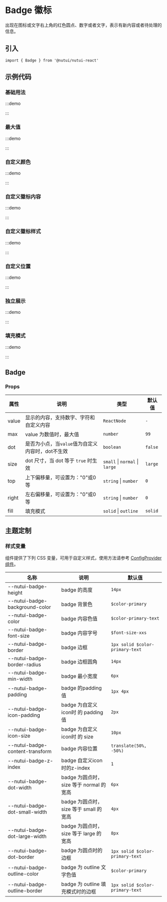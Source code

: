 # Badge 徽标

出现在图标或文字右上角的红色圆点、数字或者文字，表示有新内容或者待处理的信息。

## 引入

```tsx
import { Badge } from '@nutui/nutui-react'
```

## 示例代码

### 基础用法

:::demo

<CodeBlock src='h5/demo1.tsx'></CodeBlock>

:::

### 最大值

:::demo

<CodeBlock src='h5/demo2.tsx'></CodeBlock>

:::

### 自定义颜色

:::demo

<CodeBlock src='h5/demo3.tsx'></CodeBlock>

:::

### 自定义徽标内容

:::demo

<CodeBlock src='h5/demo4.tsx'></CodeBlock>

:::

### 自定义徽标样式

:::demo

<CodeBlock src='h5/demo5.tsx'></CodeBlock>

:::

### 自定义位置

:::demo

<CodeBlock src='h5/demo6.tsx'></CodeBlock>

:::

### 独立展示

:::demo

<CodeBlock src='h5/demo7.tsx'></CodeBlock>

:::

### 填充模式

:::demo

<CodeBlock src='h5/demo8.tsx'></CodeBlock>

:::

## Badge

### Props

| 属性 | 说明 | 类型 | 默认值 |
| --- | --- | --- | --- |
| value | 显示的内容，支持数字、字符和自定义内容 | `ReactNode` | `-` |
| max | value 为数值时，最大值 | `number` | `99` |
| dot | 是否为小点，当`value`值为自定义内容时，dot不生效 | `boolean` | `false` |
| size | dot 尺寸，当 dot 等于 `true` 时生效 | `small` \| `normal` \| `large` | `large` |
| top | 上下偏移量，可设置为："0"或0 等 | `string` \| `number` | `0` |
| right | 左右偏移量，可设置为："0"或0 等 | `string` \| `number` | `0` |
| fill | 填充模式 | `solid` \| `outline` | `solid` |

## 主题定制

### 样式变量

组件提供了下列 CSS 变量，可用于自定义样式，使用方法请参考 [ConfigProvider 组件](#/zh-CN/component/configprovider)。

| 名称 | 说明 | 默认值 |
| --- | --- | --- |
| \--nutui-badge-height | badge 的高度 | `14px` |
| \--nutui-badge-background-color | badge 背景色 | `$color-primary` |
| \--nutui-badge-color | badge 内容色值 | `$color-primary-text` |
| \--nutui-badge-font-size | badge 内容字号 | `$font-size-xxs` |
| \--nutui-badge-border | badge 边框 | `1px solid $color-primary-text` |
| \--nutui-badge-border-radius | badge 边框圆角 | `14px` |
| \--nutui-badge-min-width | badge 最小宽度 | `6px` |
| \--nutui-badge-padding | badge 的padding值 | `1px 4px` |
| \--nutui-badge-icon-padding | badge 为自定义icon时 的 padding值 | `2px` |
| \--nutui-badge-icon-size | badge 为自定义icon时 的 size | `10px` |
| \--nutui-badge-content-transform | badge 内容位置 | `translate(50%, -50%)` |
| \--nutui-badge-z-index | badge 自定义icon时的z-index | `1` |
| \--nutui-badge-dot-width | badge 为圆点时，size 等于 normal 的宽高 | `6px` |
| \--nutui-badge-dot-small-width | badge 为圆点时，size 等于 small 的宽高 | `4px` |
| \--nutui-badge-dot-large-width | badge 为圆点时，size 等于 large 的宽高 | `8px` |
| \--nutui-badge-dot-border | badge 为圆点时的边框 | `1px solid $color-primary-text` |
| \--nutui-badge-outline-color | badge 为 outline 文字色值 | `$color-primary` |
| \--nutui-badge-outline-border | badge 为 outline 填充模式时的边框 | `1px solid $color-primary-text` |
